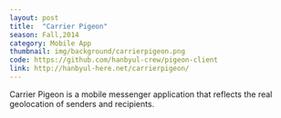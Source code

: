 ```yaml
---
layout: post
title:  "Carrier Pigeon"
season: Fall,2014
category: Mobile App
thumbnail: img/background/carrierpigeon.png
code: https://github.com/hanbyul-crew/pigeon-client
link: http://hanbyul-here.net/carrierpigeon/
---
```


Carrier Pigeon is a mobile messenger application that reflects the real geolocation of senders and recipients.